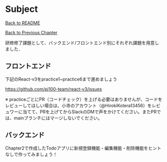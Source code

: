 # Subject

[Back to README](/README.md)

[Back to Previous Chapter](/Chap3.md)

研修修了課題として、バックエンド/フロントエンド別にそれぞれ課題を用意しました．

## フロントエンド

下記のReact-v3をpractice1~practice6まで進めましょう

https://github.com/pj100-team/react-v3/issues

※ practiceごとにPR（コードチェック）を上げる必要はありませんが、コードをレビューしてほしい場合は、小寺のアカウント（@HirokiKotera13456）をレビュワーに当てて、PRを上げてからSlackのDMで声をかけてください。またPRでは、mainブランチにはマージしないでください。

## バックエンド

Chapter2で作成したTodoアプリに新規登録機能・編集機能・削除機能をヒントなしで作ってみましょう！
